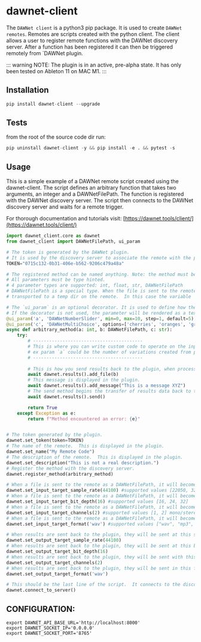 # dawnet-client

The `DAWNet client` is a python3 pip package.  It is used to create `DAWNet remotes`.  Remotes are scripts created with the python client.  The client allows a user to register remote functions with the DAWNet discovery server. After a function has been registered it can then be triggered remotely from `DAWNet plugin.

::: warning
NOTE: The plugin is in an active, pre-alpha state.  It has only been tested on Ableton 11 on MAC M1.
:::

## Installation

```python
pip install dawnet-client --upgrade
```

## Tests

from the root of the source code dir run:
```python
pip uninstall dawnet-client -y && pip install -e . && pytest -s
```

## Usage

This is a simple example of a DAWNet remote script created using the dawnet-client.  The script defines an arbitrary function that takes two arguments, an integer and a DAWNetFilePath.  The function is registered with the DAWNet discovery server.  The script then connects to the DAWNet discovery server and waits for a remote trigger. 

For thorough documentation and tutorials visit: [https://dawnet.tools/client/](https://dawnet.tools/client/)

```python
import dawnet_client.core as dawnet 
from dawnet_client import DAWNetFilePath, ui_param

# The token is generated by the DAWNet plugin.  
# It is used by the discovery server to associate the remote with the plugin.
TOKEN="0715c132-0b31-406e-b562-9206c479a48a" 

# The registered method can be named anything. Note: the method must be `async`.  
# All parameters must be type hinted.  
# 4 parameter types are supported: int, float, str, DAWNetFilePath
# DAWNetFilePath is a special type. When the file is sent to the remote, it is intercepted by the system and 
# transported to a temp dir on the remote.  In this case the variable `b` is local path to the file.

# The `ui_param` is an optional decorator. It is used to define how the parameter input UI will be rendered in the plugin.  
# If the decorator is not used, the parameter will be rendered as a text input field. 
@ui_param('a', 'DAWNetNumberSlider', min=0, max=10, step=1, default=5)
@ui_param('c', 'DAWNetMultiChoice', options=['cherries', 'oranges', 'grapes'], default='grapes')
async def arbitrary_method(a: int, b: DAWNetFilePath, c: str):
    try: 
        # -----------------------------------------
        # This is where you can write custom code to operate on the input params.
        # ex param `a` could be the number of variations created from param `b` using something like MusicLM
        # -----------------------------------------
        
        # This is how you send results back to the plugin, when processing is complete.
        await dawnet.results().add_file(b) 
        # This message is displayed in the plugin.
        await dawnet.results().add_message("This is a message XYZ")
        # The send method begins the transfer of results data back to the plugin.
        await dawnet.results().send()

        return True
    except Exception as e: 
        return f"Method encountered an error: {e}"


# The token generated by the plugin. 
dawnet.set_token(token=TOKEN)
# The name of the remote.  This is displayed in the plugin.
dawnet.set_name("My Remote Code")
# The description of the remote.  This is displayed in the plugin.
dawnet.set_description("This is not a real description.")
# Register the method with the discovery server.
dawnet.register_method(arbitrary_method)

# When a file is sent to the remote as a DAWNetFilePath, it will become available at this sample rate. 
dawnet.set_input_target_sample_rate(44100) #supported values [22050, 32000, 44100, 48000]
# When a file is sent to the remote as a DAWNetFilePath, it will become available at this bit rate. 
dawnet.set_input_target_bit_depth(16) #supported values [16, 24, 32]
# When a file is sent to the remote as a DAWNetFilePath, it will become available with this number of channels.
dawnet.set_input_target_channels(2) #supported values [1, 2] mono/stereo respectively
# When a file is sent to the remote as a DAWNetFilePath, it will become available in this format.
dawnet.set_input_target_format('wav') #supported values ["wav", "mp3", "aif", "flac"]

# When results are sent back to the plugin, they will be sent at this sample rate.
dawnet.set_output_target_sample_rate(44100)
# When results are sent back to the plugin, they will be sent at this bit rate.
dawnet.set_output_target_bit_depth(16)
# When results are sent back to the plugin, they will be sent with this number of channels.
dawnet.set_output_target_channels(2)
# When results are sent back to the plugin, they will be sent in this format.
dawnet.set_output_target_format('wav')

# This should be the last line of the script.  It connects to the discovery server and waits for a remote trigger.
dawnet.connect_to_server()
```


## CONFIGURATION:
```
export DAWNET_API_BASE_URL='http://localhost:8000'
export DAWNET_SOCKET_IP='0.0.0.0'
export DAWNET_SOCKET_PORT='8765'
```
